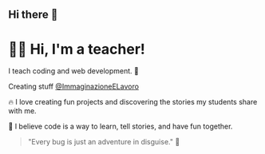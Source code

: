 ## Hi there 👋

# 👨‍🏫 Hi, I'm a teacher!

I teach coding and web development. 🧱

Creating stuff [@ImmaginazioneELavoro](https://immaginazioneelavoro.it/)

🔥 I love creating fun projects and discovering the stories my students share with me. 

🚀 I believe code is a way to learn, tell stories, and have fun together.

> "Every bug is just an adventure in disguise." 🐞
<!--
**federicoImmeLav/federicoImmeLav** is a ✨ _special_ ✨ repository because its `README.md` (this file) appears on your GitHub profile.

Here are some ideas to get you started:

- 🔭 I’m currently working on ...
- 🌱 I’m currently learning ...
- 👯 I’m looking to collaborate on ...
- 🤔 I’m looking for help with ...
- 💬 Ask me about ...
- 📫 How to reach me: ...
- 😄 Pronouns: ...
- ⚡ Fun fact: ...
-->
